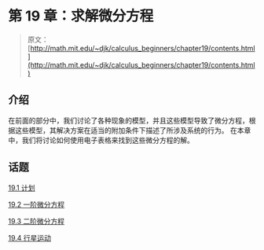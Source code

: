 # 第 19 章：求解微分方程

> 原文： [http://math.mit.edu/~djk/calculus_beginners/chapter19/contents.html](http://math.mit.edu/~djk/calculus_beginners/chapter19/contents.html)

## 介绍

在前面的部分中，我们讨论了各种现象的模型，并且这些模型导致了微分方程，根据这些模型，其解决方案在适当的附加条件下描述了所涉及系统的行为。
在本章中，我们将讨论如何使用电子表格来找到这些微分方程的解。

## 话题

[19.1 计划](section01.html)

[19.2 一阶微分方程](section02.html)

[19.3 二阶微分方程](section03.html)

[19.4 行星运动](section04.html)